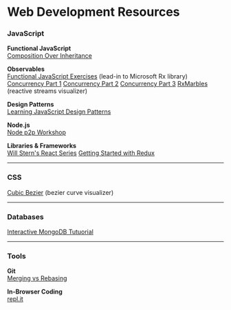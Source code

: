 # Web Development Resources

### JavaScript
**Functional JavaScript**  
[Composition Over Inheritance](https://youtu.be/wfMtDGfHWpA)

**Observables**  
[Functional JavaScript Exercises](http://reactivex.io/learnrx/) (lead-in to Microsoft Rx library)
[Concurrency Part 1](http://blog.getify.com/concurrently-javascript-1/)
[Concurrency Part 2](http://blog.getify.com/concurrently-javascript-2/)
[Concurrency Part 3](http://blog.getify.com/concurrently-javascript-3/)
[RxMarbles](http://rxmarbles.com/) (reactive streams visualizer)

**Design Patterns**  
[Learning JavaScript Design Patterns](http://addyosmani.com/resources/essentialjsdesignpatterns/book/ "Learning JavaScript Design Patterns")

**Node.js**  
[Node p2p Workshop](http://mafintosh.github.io/p2p-workshop/build/01.html)

**Libraries & Frameworks**  
[Will Stern's React Series](https://www.youtube.com/playlist?list=PLoYCgNOIyGABj2GQSlDRjgvXtqfDxKm5b)
[Getting Started with Redux](https://egghead.io/series/getting-started-with-redux?utm_source=drip&utm_medium=email&utm_campaign=you-ready-to-redux&__s=kexcide3evojdsaqd7a5 "By Dan Abramov")

---

### CSS
[Cubic Bezier](http://cubic-bezier.com/) (bezier curve visualizer)

---

### Databases
[Interactive MongoDB Tutuorial](http://mongly.openmymind.net/tutorial/index)

---

### Tools
**Git**  
[Merging vs Rebasing](https://www.atlassian.com/git/tutorials/merging-vs-rebasing/)

**In-Browser Coding**  
[repl.it](https://repl.it/)
